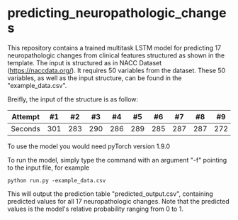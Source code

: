 # predicting_neuropathologic_changes
This repository contains a trained multitask LSTM model for predicting 17 neuropathologic changes from clinical features structured as shown in the template. The input is structured as in NACC Dataset (https://naccdata.org/). It requires 50 variables from the dataset. These 50 variables, as well as the input structure, can be found in the "example_data.csv".

Breifly, the input of the structure is as follow:

Attempt | #1 | #2 | #3 | #4 | #5 | #6 | #7 | #8 | #9 | #10 | #11
--- | --- | --- | --- |--- |--- |--- |--- |--- |--- |--- |---
Seconds | 301 | 283 | 290 | 286 | 289 | 285 | 287 | 287 | 272 | 276 | 269

To use the model you would need pyTorch version 1.9.0

To run the model, simply type the command with an argument "-f" pointing to the input file, for example

```
python run.py -example_data.csv
```

This will output the prediction table "predicted_output.csv", containing predicted values for all 17 neuropathologic changes. Note that the predicted values is the model's relative probability ranging from 0 to 1.
